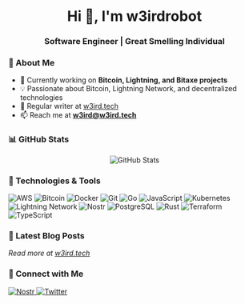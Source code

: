 <h1 align="center">Hi 👋, I'm w3irdrobot</h1>
<h3 align="center">Software Engineer | Great Smelling Individual</h3>

### 🚀 About Me

- 🔭 Currently working on **Bitcoin, Lightning, and Bitaxe projects**
- 💡 Passionate about Bitcoin, Lightning Network, and decentralized technologies
- 📝 Regular writer at [w3ird.tech](https://w3ird.tech)
- 📫 Reach me at **w3ird@w3ird.tech**

### 📊 GitHub Stats

<p align="center">
  <img src="https://github-readme-stats.vercel.app/api?username=w3irdrobot&show_icons=true&theme=dark" alt="GitHub Stats" />
</p>

### 🔧 Technologies & Tools

<p align="left">
  <img src="https://img.shields.io/badge/AWS-%23FF9900.svg?style=for-the-badge&logo=amazon-aws&logoColor=white" alt="AWS" />
  <img src="https://img.shields.io/badge/Bitcoin-000?style=for-the-badge&logo=bitcoin&logoColor=white" alt="Bitcoin" />
  <img src="https://img.shields.io/badge/Docker-%230db7ed.svg?style=for-the-badge&logo=docker&logoColor=white" alt="Docker" />
  <img src="https://img.shields.io/badge/Git-%23F05033.svg?style=for-the-badge&logo=git&logoColor=white" alt="Git" />
  <img src="https://img.shields.io/badge/Go-%2300ADD8.svg?style=for-the-badge&logo=go&logoColor=white" alt="Go" />
  <img src="https://img.shields.io/badge/JavaScript-%23323330.svg?style=for-the-badge&logo=javascript&logoColor=%23F7DF1E" alt="JavaScript" />
  <img src="https://img.shields.io/badge/Kubernetes-%23326ce5.svg?style=for-the-badge&logo=kubernetes&logoColor=white" alt="Kubernetes" />
  <img src="https://img.shields.io/badge/Lightning-792EE5?style=for-the-badge&logo=lightning&logoColor=white" alt="Lightning Network" />
  <img src="https://img.shields.io/badge/Nostr-000000?style=for-the-badge&logo=bitcoin&logoColor=white" alt="Nostr" />
  <img src="https://img.shields.io/badge/PostgreSQL-%23316192.svg?style=for-the-badge&logo=postgresql&logoColor=white" alt="PostgreSQL" />
  <img src="https://img.shields.io/badge/Rust-%23000000.svg?style=for-the-badge&logo=rust&logoColor=white" alt="Rust" />
  <img src="https://img.shields.io/badge/Terraform-%235835CC.svg?style=for-the-badge&logo=terraform&logoColor=white" alt="Terraform" />
  <img src="https://img.shields.io/badge/TypeScript-%23007ACC.svg?style=for-the-badge&logo=typescript&logoColor=white" alt="TypeScript" />
</p>

### 📝 Latest Blog Posts
<!-- BLOG-POST-LIST:START -->
<!-- BLOG-POST-LIST:END -->

*Read more at [w3ird.tech](https://w3ird.tech)*

### 🤝 Connect with Me

<p align="left">
  <a href="https://njump.me/npub17q5n2z8naw0xl6vu9lvt560lg33pdpe29k0k09umlfxm3vc4tqrq466f2y" target="_blank">
    <img src="https://img.shields.io/badge/Nostr-000000?style=for-the-badge&logo=bitcoin&logoColor=white" alt="Nostr" />
  </a>
  <a href="https://twitter.com/w3irdrobot" target="_blank">
    <img src="https://img.shields.io/badge/Twitter-%231DA1F2.svg?style=for-the-badge&logo=Twitter&logoColor=white" alt="Twitter" />
  </a>
</p>
